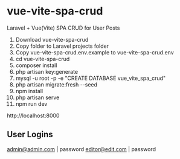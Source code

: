 # vue-vite-spa-crud
Laravel + Vue(Vite) SPA CRUD for User Posts

1. Download vue-vite-spa-crud
2. Copy folder to Laravel projects folder
3. Copy vue-vite-spa-crud\.env.example to vue-vite-spa-crud\.env
4. cd vue-vite-spa-crud
5. composer install
6. php artisan key:generate
7. mysql -u root -p -e "CREATE DATABASE vue_vite_spa_crud"
8. php artisan migrate:fresh --seed
9. npm install
10. php artisan serve
11. npm run dev

http://localhost:8000

User Logins
-----------
admin@admin.com | password
editor@edit.com | password
